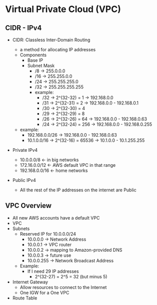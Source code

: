 # Virtual Private Cloud (VPC)

## CIDR - IPv4

* CIDR: Classless Inter-Domain Routing 
    * a method for allocating IP addresses
    * Components
        * Base IP
        * Subnet Mask
            * /8 -> 255.0.0.0
            * /16 -> 255.255.0.0
            * /24 -> 255.255.255.0
            * /32 -> 255.255.255.255
            * example:
                * /32 -> 2^(32-32) = 1 -> 192.168.0.0
                * /31 -> 2^(32-31) = 2 -> 192.168.0.0 - 192.168.0.1
                * /30 -> 2^(32-30) = 4
                * /29 -> 2^(32-29) = 8
                * /26 -> 2^(32-26) = 64 -> 192.168.0.0 - 192.168.0.63
                * /24 -> 2^(32-24) = 256 -> 192.168.0.0 - 192.168.0.255
    * example:
        * 192.168.0.0/26 -> 192.168.0.0 - 192.168.0.63
        * 10.1.0.0/16 -> 2^(32-16) = 65536 -> 10.1.0.0 - 10.1.255.255

* Private IPv4
    * 10.0.0.0/8 <- in big networks
    * 172.16.0.0/12 <- AWS default VPC in that range
    * 192.168.0.0/16 <- home networks

* Public IPv4
    * All the rest of the IP addresses on the internet are Public

## VPC Overview

* All new AWS accounts have a default VPC
* VPC
* Subnets
    * Reserved IP for 10.0.0.0/24
        * 10.0.0.0 -> Network Address
        * 10.0.0.1 -> VPC router
        * 10.0.0.2 -> mapping to Amazon-provided DNS
        * 10.0.0.3 -> future use
        * 10.0.0.255 -> Network Broadcast Address
    * Example:
        * If I need 29 IP addresses
            * 2^(32-27) = 2^5 = 32 (but minus 5)
* Internet Gateway
    * Allow resources to connect to the Internet
    * One IGW for a One VPC
* Route Table

